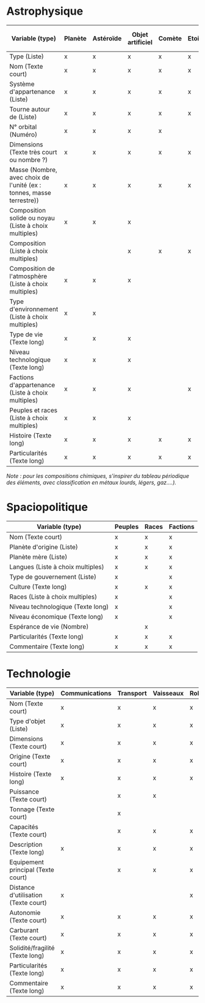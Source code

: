 # Astrophysique
 Variable (type) | Planète | Astéroïde | Objet artificiel | Comète | Etoile | Nébuleuse | Nuages et amas stellaires | Trou noir 
----------- | ----------- | ----------- | ----------- | ----------- | ----------- | ----------- | ----------- | -----------
Type (Liste) | x | x | x | x | x | x | x | x | 
Nom (Texte court) | x | x | x | x | x | x | x | x | 
Système d'appartenance (Liste) | x | x | x | x | x |   |   |   | 
Tourne autour de (Liste) | x | x | x | x | x |   |   |   | 
N° orbital (Numéro) | x | x | x | x |   |   |   |   | 
Dimensions (Texte très court ou nombre ?) | x | x | x | x | x | x | x | x | 
Masse (Nombre, avec choix de l'unité (ex : tonnes, masse terrestre)) | x | x | x | x | x |   |   |   | 
Composition solide ou noyau (Liste à choix multiples) | x | x | x |   |   |   |   |   | 
Composition (Liste à choix multiples) |   |   | x | x | x | x | x | x | 
Composition de l'atmosphère (Liste à choix multiples) | x | x | x |   |   |   |   |   | 
Type d'environnement (Liste à choix multiples) | x | x |   |   |   |   |   |   | 
Type de vie (Texte long) | x | x | x |   |   |   |   |   | 
Niveau technologique (Texte long) | x | x | x |   |   |   |   |   | 
Factions d'appartenance (Liste à choix multiples) | x | x | x |   | x | x | x |   | 
Peuples et races (Liste à choix multiples) | x | x | x |   |   |   |   |   | 
Histoire (Texte long) | x | x | x | x | x | x | x | x | 
Particularités (Texte long) | x | x | x | x | x | x | x | x | 

*Note : pour les compositions chimiques, s'inspirer du tableau périodique des éléments, avec classification en métaux lourds, légers, gaz....).*

# Spaciopolitique
 Variable (type) | Peuples | Races | Factions  
----------- | ----------- | ----------- | ----------- 
Nom (Texte court) | x | x | x | 
Planète d'origine (Liste) | x | x | x |
Planète mère (Liste) | x | x | x |
Langues (Liste à choix multiples) | x | x | x |
Type de gouvernement (Liste) | x |   | x | 
Culture (Texte long) | x | x | x |
Races (Liste à choix multiples) | x |   | x | 
Niveau technologique (Texte long) | x |   | x |   |   |   |   |   | 
Niveau économique (Texte long) | x |   | x |
Espérance de vie (Nombre) |   | x |   |
Particularités (Texte long) | x | x | x |
Commentaire (Texte long) | x | x | x | 

# Technologie
 Variable (type) | Communications | Transport | Vaisseaux | Robots  
----------- | ----------- | ----------- | ----------- | ----------- 
Nom (Texte court) | x | x | x | x | 
Type d'objet (Liste) | x | x | x | x | 
Dimensions (Texte court) | x | x | x | x | 
Origine (Texte court) | x | x | x | x | 
Histoire (Texte long) | x | x | x | x | 
Puissance (Texte court) |   | x | x |   | 
Tonnage (Texte court) |   | x |   |   | 
Capacités (Texte court) |   | x | x | x |
Description (Texte long) | x | x | x | x | 
Equipement principal (Texte court) |   | x | x | x | 
Distance d'utilisation (Texte court) | x |   |   | x | 
Autonomie (Texte court) | x | x | x | x | 
Carburant (Texte court) | x | x | x | x | 
Solidité/fragilité (Texte long) | x | x | x | x | 
Particularités (Texte long) | x | x | x | x | 
Commentaire (Texte long) | x | x | x | x | 
